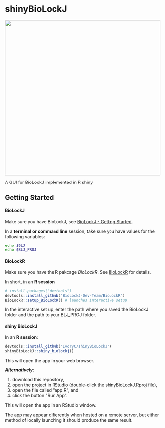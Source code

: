 # shinyBioLockJ

<img src="https://user-images.githubusercontent.com/8933011/108736478-a80f7580-74ff-11eb-81ee-fd649cfb6637.png" width="500">

A GUI for BioLockJ implemented in R shiny

## Getting Started

#### BioLockJ
Make sure you have BioLockJ, see [BioLockJ - Getting Started](https://biolockj-dev-team.github.io/BioLockJ/Getting-Started/).

In a **terminal or command line** session, take sure you have values for the following variables:
```bash
echo $BLJ
echo $BLJ_PROJ
```

#### BioLockR
Make sure you have the R pakcage _BioLockR_.  See [BioLockR](https://biolockj-dev-team.github.io/BioLockR) for details.  

In short, in an **R session**:
```R
# install.packages("devtools")
devtools::install_github("BioLockJ-Dev-Team/BioLockR")
BioLockR::setup_BioLockR() # launches interactive setup
```
In the interactive set up, enter the path where you saved the BioLockJ folder and the path to your BLJ_PROJ folder.

#### shiny BioLockJ

In an **R session**:
```R
devtools::install_github("IvoryC/shinyBioLockJ")
shinyBioLockJ::shiny_biolockj()
```

This will open the app in your web browser.

***Alternatively***:
 1. download this repository,
 1. open the project in RStudio (double-click the shinyBioLockJ.Rproj file), 
 2. open the file called "app.R", and 
 3. click the button "Run App".

This will open the app in an RStudio window.

The app may appear differently when hosted on a remote server, but either method of locally launching it should produce the same result.
